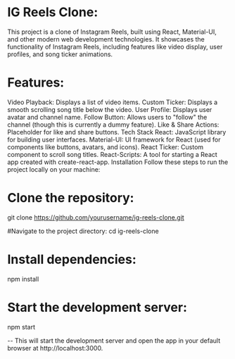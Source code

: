 # IG Reels Clone:
This project is a clone of Instagram Reels, built using React, Material-UI, and other modern web development technologies. It showcases the functionality of Instagram Reels, including features like video display, user profiles, and song ticker animations.

# Features:
Video Playback: Displays a list of video items.
Custom Ticker: Displays a smooth scrolling song title below the video.
User Profile: Displays user avatar and channel name.
Follow Button: Allows users to "follow" the channel (though this is currently a dummy feature).
Like & Share Actions: Placeholder for like and share buttons.
Tech Stack
React: JavaScript library for building user interfaces.
Material-UI: UI framework for React (used for components like buttons, avatars, and icons).
React Ticker: Custom component to scroll song titles.
React-Scripts: A tool for starting a React app created with create-react-app.
Installation
Follow these steps to run the project locally on your machine:

# Clone the repository:
git clone https://github.com/yourusername/ig-reels-clone.git

#Navigate to the project directory:
cd ig-reels-clone

# Install dependencies:
npm install

# Start the development server:
npm start

-- This will start the development server and open the app in your default browser at http://localhost:3000.
